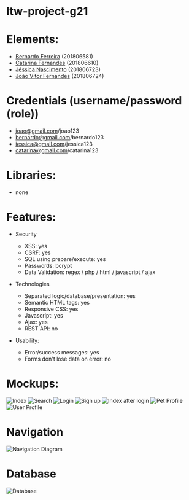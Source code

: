 # ltw-project-g21

# Elements:
- [Bernardo Ferreira](https://github.com/BernardoFerreira00) (201806581)
- [Catarina Fernandes](https://github.com/catarina03) (201806610)
- [Jéssica Nascimento](https://github.com/jessymireie) (201806723)
- [João Vítor Fernandes](https://github.com/JViii) (201806724)

# Credentials (username/password (role))
- joao@gmail.com/joao123 
- bernardo@gmail.com/bernardo123 
- jessica@gmail.com/jessica123 
- catarina@gmail.com/catarina123 

# Libraries:
 - none

# Features:
 - Security
     - XSS: yes
     - CSRF: yes
     - SQL using prepare/execute: yes
     - Passwords: bcrypt
     - Data Validation: regex / php / html / javascript / ajax

 - Technologies
     - Separated logic/database/presentation: yes
     - Semantic HTML tags: yes
     - Responsive CSS: yes
     - Javascript: yes
     - Ajax: yes
     - REST API: no
 - Usability:
     - Error/success messages: yes
     - Forms don't lose data on error: no

# Mockups:
![Index](./images/Index.png)
![Search](./images/Search.png)
![Login](./images/Log_in.png)
![Sign up](./images/Sign_up.png)
![Index after login](./images/Index_logged_in.png)
![Pet Profile](./images/Pet_profile.png)
![User Profile](./images/User_profile.png)

# Navigation
![Navigation Diagram](./images/navigation_diagram.png)

# Database
![Database](./images/database.png)
